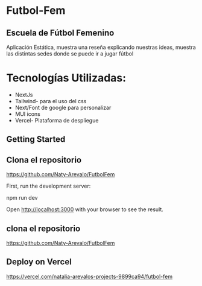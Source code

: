 # **Futbol-Fem**
## Escuela de Fútbol Femenino

Aplicación Estática, muestra una reseña explicando nuestras ideas, muestra las distintas sedes donde se puede ir a jugar fútbol

# Tecnologías Utilizadas:
* NextJs
* Tailwind- para el uso del css
* Next/Font de google para personalizar 
* MUI icons 
* Vercel- Plataforma de despliegue 


## Getting Started
## Clona el repositorio
https://github.com/Naty-Arevalo/FutbolFem

First, run the development server:

npm run dev


Open [http://localhost:3000](http://localhost:3000) with your browser to see the result.

## clona el repositorio
https://github.com/Naty-Arevalo/FutbolFem

## Deploy on Vercel
https://vercel.com/natalia-arevalos-projects-9899ca94/futbol-fem


